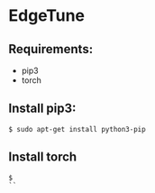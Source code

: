 # EdgeTune

## Requirements:

- pip3
- torch

## Install pip3:
```Shell
$ sudo apt-get install python3-pip
```

## Install torch
```Shell
$ 
``
